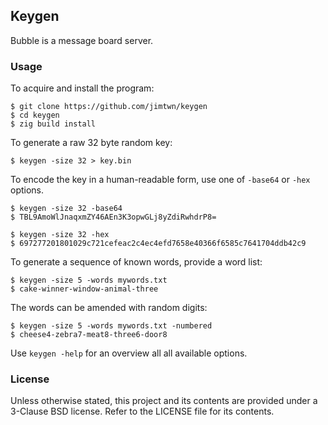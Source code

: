 ## Keygen

Bubble is a message board server.


### Usage

To acquire and install the program:

```
$ git clone https://github.com/jimtwn/keygen
$ cd keygen
$ zig build install
```

To generate a raw 32 byte random key:

```
$ keygen -size 32 > key.bin
```

To encode the key in a human-readable form, use one of `-base64` or `-hex` options.

```
$ keygen -size 32 -base64
$ TBL9AmoWlJnaqxmZY46AEn3K3opwGLj8yZdiRwhdrP8=
```

```
$ keygen -size 32 -hex
$ 697277201801029c721cefeac2c4ec4efd7658e40366f6585c7641704ddb42c9
```

To generate a sequence of known words, provide a word list:
```
$ keygen -size 5 -words mywords.txt
$ cake-winner-window-animal-three
```

The words can be amended with random digits:
```
$ keygen -size 5 -words mywords.txt -numbered
$ cheese4-zebra7-meat8-three6-door8
```

Use `keygen -help` for an overview all all available options.


### License

Unless otherwise stated, this project and its contents are provided under a 3-Clause BSD license. Refer to the LICENSE file for its contents.
